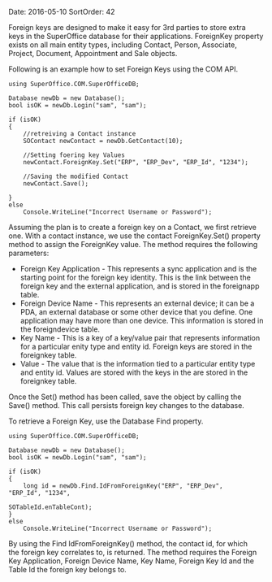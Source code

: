 Date: 2016-05-10
SortOrder: 42

Foreign keys are designed to make it easy for 3rd parties to store extra keys in the SuperOffice database for their applications. ForeignKey property exists on all main entity types, including Contact, Person, Associate, Project, Document, Appointment and Sale objects.

Following is an example how to set Foreign Keys using the COM API.

```
using SuperOffice.COM.SuperOfficeDB;
 
Database newDb = new Database();
bool isOK = newDb.Login("sam", "sam");
 
if (isOK)
{
    //retreiving a Contact instance
    SOContact newContact = newDb.GetContact(10);
 
    //Setting foering key Values
    newContact.ForeignKey.Set("ERP", "ERP_Dev", "ERP_Id", "1234");
 
    //Saving the modified Contact
    newContact.Save();
 
}       
else
    Console.WriteLine("Incorrect Username or Password");
```

Assuming the plan is to create a foreign key on a Contact, we first retrieve one. With a contact instance, we use the contact ForeignKey.Set() property method to assign the ForeignKey value. The method requires the following parameters:

-   Foreign Key Application - This represents a sync application and is the starting point for the foreign key identity. This is the link between the foreign key and the external application, and is stored in the foreignapp table. 
-   Foreign Device Name - This represents an external device; it can be a PDA, an external database or some other device that you define. One application may have more than one device. This information is stored in the foreigndevice table. 
-   Key Name - This is a key of a key/value pair that represents information for a particular enity type and entity id. Foreign keys are stored in the foreignkey table.   
-   Value - The value that is the information tied to a particular entity type and entity id. Values are stored with the keys in the are stored in the foreignkey table.

Once the Set() method has been called, save the object by calling the Save() method. This call persists foreign key changes to the database.

To retrieve a Foreign Key, use the Database Find property.

```
using SuperOffice.COM.SuperOfficeDB;
 
Database newDb = new Database();
bool isOK = newDb.Login("sam", "sam");
 
if (isOK)
{
    long id = newDb.Find.IdFromForeignKey("ERP", "ERP_Dev",
"ERP_Id", "1234", 
                                                                   
SOTableId.enTableCont); 
}       
else
    Console.WriteLine("Incorrect Username or Password");
```

By using the Find IdFromForeignKey() method, the contact id, for which the foreign key correlates to, is returned. The method requires the Foreign Key Application, Foreign Device Name, Key Name, Foreign Key Id and the Table Id the foreign key belongs to.
